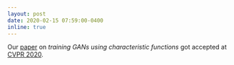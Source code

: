 ```yaml
---
layout: post
date: 2020-02-15 07:59:00-0400
inline: true
---
```


Our [paper](https://arxiv.org/abs/1909.07425) on *training GANs using characteristic functions* got accepted at [CVPR 2020](http://cvpr2020.thecvf.com).